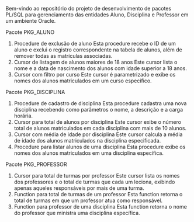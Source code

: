 Bem-vindo ao repositório do projeto de desenvolvimento de pacotes PL/SQL para gerenciamento das entidades Aluno, Disciplina e Professor em um ambiente Oracle.

Pacote PKG_ALUNO
1. Procedure de exclusão de aluno
Esta procedure recebe o ID de um aluno e exclui o registro correspondente na tabela de alunos, além de remover todas as matrículas associadas.
2. Cursor de listagem de alunos maiores de 18 anos
Este cursor lista o nome e a data de nascimento dos alunos com idade superior a 18 anos.
3. Cursor com filtro por curso
Este cursor é parametrizado e exibe os nomes dos alunos matriculados em um curso específico.

Pacote PKG_DISCIPLINA
1. Procedure de cadastro de disciplina
Esta procedure cadastra uma nova disciplina recebendo como parâmetros o nome, a descrição e a carga horária.
2. Cursor para total de alunos por disciplina
Este cursor exibe o número total de alunos matriculados em cada disciplina com mais de 10 alunos.
3. Cursor com média de idade por disciplina
Este cursor calcula a média de idade dos alunos matriculados na disciplina especificada.
4. Procedure para listar alunos de uma disciplina
Esta procedure exibe os nomes dos alunos matriculados em uma disciplina específica.

Pacote PKG_PROFESSOR
1. Cursor para total de turmas por professor
Este cursor lista os nomes dos professores e o total de turmas que cada um leciona, exibindo apenas aqueles responsáveis por mais de uma turma.
2. Function para total de turmas de um professor
Esta function retorna o total de turmas em que um professor atua como responsável.
3. Function para professor de uma disciplina
Esta function retorna o nome do professor que ministra uma disciplina específica.
